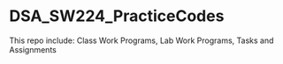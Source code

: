 # DSA_SW224_PracticeCodes     

This repo include:
Class Work Programs,
Lab Work Programs,
Tasks and Assignments
